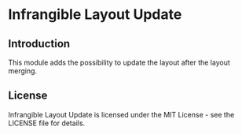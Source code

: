 # Infrangible Layout Update

## Introduction

This module adds the possibility to update the layout after the layout merging.

## License

Infrangible Layout Update is licensed under the MIT License - see the LICENSE file for details.
